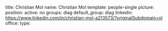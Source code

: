 title: Christian Mol
name: Christian Mol
template: people-single
picture: 
position: 
active: no
groups: diag
default_group: diag
linkedin: https://www.linkedin.com/in/christian-mol-a213573/?originalSubdomain=nl
office: 
type: 
